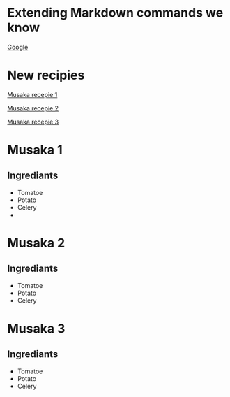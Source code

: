 # Extending Markdown commands we know
[Google](www.google.com)

# New recipies
[Musaka recepie 1](#Musaka-1)

[Musaka recepie 2](#Musaka-2)

[Musaka recepie 3](#Musaka2)

# Musaka 1
## Ingrediants

* Tomatoe
* Potato
* Celery
* 
# Musaka 2
## Ingrediants

* Tomatoe
* Potato
* Celery

# Musaka 3
## Ingrediants

* Tomatoe
* Potato
* Celery
